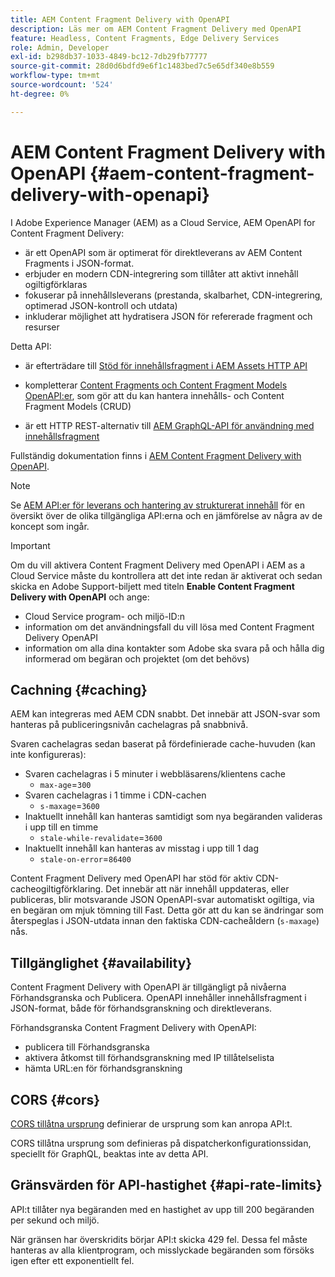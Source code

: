 ```yaml
---
title: AEM Content Fragment Delivery with OpenAPI
description: Läs mer om AEM Content Fragment Delivery med OpenAPI
feature: Headless, Content Fragments, Edge Delivery Services
role: Admin, Developer
exl-id: b298db37-1033-4849-bc12-7db29fb77777
source-git-commit: 28d0d6bdfd9e6f1c1483bed7c5e65df340e8b559
workflow-type: tm+mt
source-wordcount: '524'
ht-degree: 0%

---
```



# AEM Content Fragment Delivery with OpenAPI {#aem-content-fragment-delivery-with-openapi}

I Adobe Experience Manager (AEM) as a Cloud Service, AEM OpenAPI for Content Fragment Delivery:

* är ett OpenAPI som är optimerat för direktleverans av AEM Content Fragments i JSON-format.
* erbjuder en modern CDN-integrering som tillåter att aktivt innehåll ogiltigförklaras
* fokuserar på innehållsleverans (prestanda, skalbarhet, CDN-integrering, optimerad JSON-kontroll och utdata)
* inkluderar möjlighet att hydratisera JSON för refererade fragment och resurser

Detta API:

* är efterträdare till [Stöd för innehållsfragment i AEM Assets HTTP API](/help/assets/content-fragments/assets-api-content-fragments.md)

* kompletterar [Content Fragments och Content Fragment Models OpenAPI:er](/help/headless/content-fragment-openapis.md), som gör att du kan hantera innehålls- och Content Fragment Models (CRUD)

* är ett HTTP REST-alternativ till [AEM GraphQL-API för användning med innehållsfragment](/help/headless/graphql-api/content-fragments.md)

Fullständig dokumentation finns i [AEM Content Fragment Delivery with OpenAPI](https://developer.adobe.com/experience-cloud/experience-manager-apis/api/stable/contentfragments/delivery/).

>[!NOTE]
>
>Se [AEM API:er för leverans och hantering av strukturerat innehåll](/help/headless/apis-headless-and-content-fragments.md) för en översikt över de olika tillgängliga API:erna och en jämförelse av några av de koncept som ingår.

>[!IMPORTANT]
>
>Om du vill aktivera Content Fragment Delivery med OpenAPI i AEM as a Cloud Service måste du kontrollera att det inte redan är aktiverat och sedan skicka en Adobe Support-biljett med titeln **Enable Content Fragment Delivery with OpenAPI** och ange:
>
>* Cloud Service program- och miljö-ID:n
>* information om det användningsfall du vill lösa med Content Fragment Delivery OpenAPI
>* information om alla dina kontakter som Adobe ska svara på och hålla dig informerad om begäran och projektet (om det behövs)

## Cachning {#caching}

AEM kan integreras med AEM CDN snabbt. Det innebär att JSON-svar som hanteras på publiceringsnivån cachelagras på snabbnivå.

Svaren cachelagras sedan baserat på fördefinierade cache-huvuden (kan inte konfigureras):

* Svaren cachelagras i 5 minuter i webbläsarens/klientens cache
   * `max-age`=`300`
* Svaren cachelagras i 1 timme i CDN-cachen
   * `s-maxage`=`3600`
* Inaktuellt innehåll kan hanteras samtidigt som nya begäranden valideras i upp till en timme
   * `stale-while-revalidate`=`3600`
* Inaktuellt innehåll kan hanteras av misstag i upp till 1 dag
   * `stale-on-error`=`86400`

Content Fragment Delivery med OpenAPI har stöd för aktiv CDN-cacheogiltigförklaring. Det innebär att när innehåll uppdateras, eller publiceras, blir motsvarande JSON OpenAPI-svar automatiskt ogiltiga, via en begäran om mjuk tömning till Fast. Detta gör att du kan se ändringar som återspeglas i JSON-utdata innan den faktiska CDN-cacheåldern (`s-maxage`) nås.

## Tillgänglighet {#availability}

Content Fragment Delivery with OpenAPI är tillgängligt på nivåerna Förhandsgranska och Publicera. OpenAPI innehåller innehållsfragment i JSON-format, både för förhandsgranskning och direktleverans.

Förhandsgranska Content Fragment Delivery with OpenAPI:

* publicera till Förhandsgranska
* aktivera åtkomst till förhandsgranskning med IP tillåtelselista
* hämta URL:en för förhandsgranskning

## CORS {#cors}

[CORS tillåtna ursprung](/help/headless/deployment/cross-origin-resource-sharing.md) definierar de ursprung som kan anropa API:t.

CORS tillåtna ursprung som definieras på dispatcherkonfigurationssidan, speciellt för GraphQL, beaktas inte av detta API.

## Gränsvärden för API-hastighet {#api-rate-limits}

API:t tillåter nya begäranden med en hastighet av upp till 200 begäranden per sekund och miljö.

När gränsen har överskridits börjar API:t skicka 429 fel. Dessa fel måste hanteras av alla klientprogram, och misslyckade begäranden som försöks igen efter ett exponentiellt fel.

<!-- 
## Limitations {#limitations}
-->
